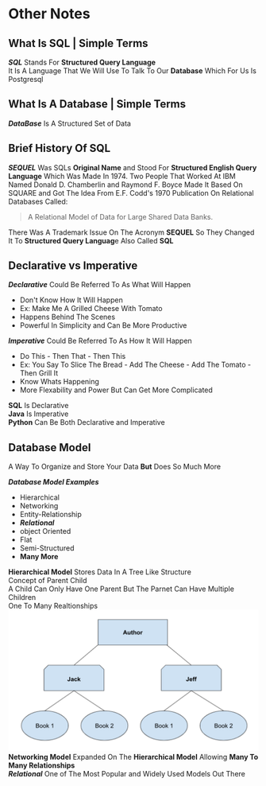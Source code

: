 # Other Notes

## What Is SQL | Simple Terms  

***SQL*** Stands For **Structured Query Language**  
It Is A Language That We Will Use To Talk To Our **Database** Which For Us Is Postgresql  

## What Is A Database | Simple Terms

***DataBase*** Is A Structured Set of Data  

## Brief History Of SQL  

***SEQUEL*** Was SQLs **Original Name** and Stood For **Structured English Query Language** Which Was Made In 1974.
 Two People That Worked At IBM Named Donald D. Chamberlin and Raymond F. Boyce Made It Based On SQUARE and Got The Idea From E.F. Codd's 1970 Publication On Relational Databases Called:
>A Relational Model of Data for Large Shared Data Banks.  

There Was A Trademark Issue On The Acronym **SEQUEL** So They Changed It To **Structured Query Languag**e Also Called **SQL**

## Declarative vs Imperative

***Declarative*** Could Be Referred To As What Will Happen

- Don't Know How It Will Happen
- Ex: Make Me A Grilled Cheese With Tomato
- Happens Behind The Scenes
- Powerful In Simplicity and Can Be More Productive

***Imperative*** Could Be Referred To As How It Will Happen

- Do This - Then That - Then This
- Ex: You Say To Slice The Bread - Add The Cheese - Add The Tomato - Then Grill It
- Know Whats Happening
- More Flexability and Power But Can Get More Complicated

**SQL** Is Declarative  
**Java** Is Imperative  
**Python** Can Be Both Declarative and Imperative  

## Database Model  

A Way To Organize and Store Your Data **But** Does So Much More  

***Database Model Examples***  

- Hierarchical
- Networking
- Entity-Relationship
- ***Relational***
- object Oriented
- Flat
- Semi-Structured
- **Many More**

**Hierarchical Model** Stores Data In A Tree Like Structure  
Concept of Parent Child  
A Child Can Only Have One Parent But The Parnet Can Have Multiple Children  
One To Many Realtionships
![Hierarchial](Tree.png)
**Networking Model** Expanded On The **Hierarchical Model** Allowing **Many To Many Relationships**  
***Relational*** One of The Most Popular and Widely Used Models Out There
